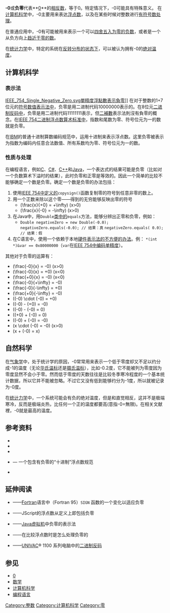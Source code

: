 **-0**或**负零**代表**[0](../Page/0.md "wikilink")**的[相反数](https://zh.wikipedia.org/wiki/加法逆元 "wikilink")，等于0。特定情况下，-0可能具有特殊意义。 在[计算机科学](../Page/计算机科学.md "wikilink")中，-0主要用来表达[浮点数](../Page/浮点数.md "wikilink")，以及在某些时候对整数进行[有符号数处理](https://zh.wikipedia.org/wiki/有符号数处理 "wikilink")。

在普通应用中，-0有可能被用来表示一个可以[四舍五入为零的](https://zh.wikipedia.org/wiki/數值修約規則 "wikilink")[负数](../Page/负数.md "wikilink")，或者是一个从负方向上[趋近于零的数](https://zh.wikipedia.org/wiki/极限 "wikilink")。

在[统计力学](../Page/统计力学.md "wikilink")中，特定的系统在[反转分布的状态下](https://zh.wikipedia.org/wiki/居量反轉 "wikilink")，可以被认为拥有-0的[绝对温度](../Page/热力学温标.md "wikilink")。

## 计算机科学

### 表示法

[IEEE_754_Single_Negative_Zero.svg](https://zh.wikipedia.org/wiki/File:IEEE_754_Single_Negative_Zero.svg "fig:IEEE_754_Single_Negative_Zero.svg")[單精度浮點數表示負零](https://zh.wikipedia.org/wiki/單精度浮點數 "wikilink")\]\] 在对于整数的1+7位元的[符号数值表示法中](https://zh.wikipedia.org/wiki/有符号数处理#符号数值表示法 "wikilink")，负零是用二进制代码10000000表示的。在8位元[二进制反码中](https://zh.wikipedia.org/wiki/有符号数处理#二进制反码 "wikilink")，负零是用二进制代码11111111表示，但[二補數](../Page/二補數.md "wikilink")表示法則沒有負零的概念。在[IEEE 754二进制浮点数算术标准中](../Page/IEEE_754.md "wikilink")，指数和尾数为零、符号位元为一的数就是负零。

在[IBM](../Page/IBM.md "wikilink")的普通十进制算数编码规范中，运用十进制来表示浮点数。这里负零被表示为指数为编码内任意合法数值、所有系数均为零、符号位元为一的数。

### 性质与处理

在编程语言，例如[C](https://zh.wikipedia.org/wiki/C语言 "wikilink")、[C\#](../Page/C♯.md "wikilink")、[C++](../Page/C++.md "wikilink")和[Java](../Page/Java.md "wikilink")，一个表达式的结果可能是负零（比如对一个负数算术下溢时的结果），此时负零和正零是等效的。因此一个简单的比较不能够确定一个数是负零。确定一个数是负零的办法包括：

1.  使用[IEEE 754中定义的](../Page/IEEE_754.md "wikilink")`copysign()`函数复制零的符号到任意非零的数上。
2.  用一个正数来除以这个零——得到的无穷能够反映出零的符号
      - \(\frac{x}{+0} = +\infty\) (x\>0)
      - \(\frac{x}{-0} = -\infty\) (x\>0)
3.  在Java中，用`Double`[类中的](../Page/类_\(计算机科学\).md "wikilink")`equals`方法，能够分辨出正零和负零，例如：
      - `Double negativeZero = new Double(-0.0);`
        `negativeZero.equals(-0.0); // 结果：真`
        `negativeZero.equals( 0.0); // 结果：假`
4.  在C语言中，使用一个依赖于本地[硬件表示法的不方便的办法](https://zh.wikipedia.org/wiki/计算机硬件 "wikilink")。例： `*(int *)&var == 0x80000000`（`var`在[IEEE 754中编码单精度](../Page/IEEE_754.md "wikilink")）。

其他对于负零的运算有：

  - \(\frac{-0}{x} = -0\) (x\>0)
  - \(\frac{-0}{x} = +0\) (x\<0)
  - \(\frac{+0}{x} = -0\) (x\<0)
  - \(\frac{-0}{+\infty} = -0\)
  - \(\frac{-0}{-\infty} = +0\)
  - \(\frac{+0}{-\infty} = -0\)
  - \((-0) \cdot (-0) = +0\)
  - \((-0) - (+0) = -0\)
  - \((-0) - (-0) = 0\)
  - \((+0) + (-0) = 0\)
  - \((-0) + (-0) = -0\)
  - \(x \cdot (-0) = -0\) (x\>0)
  - \(x + (-0) = x\)

## 自然科学

在[气象学](../Page/气象学.md "wikilink")中，处于统计学的原因，-0常常用来表示一个低于零度却又不足以约分成-1的温度（无论[华氏温标](../Page/华氏温标.md "wikilink")还是[摄氏温标](../Page/摄氏温标.md "wikilink")），比如-0.2度，它不能被列为零度因为零度显然不会小于零。然而低于零度的天数往往是比较冬季寒冷程度的一个基本统计数据，所以它并不能被忽略。不过它又没有低到能够约分为-1度，所以就被记录为-0度。

在[统计力学](../Page/统计力学.md "wikilink")中，一个系统可能会有负的绝对温度，但是和直觉相反，这并不是极端寒冷，反而是极端炎热，比任何一个正的温度都要高(意指-0=無限)。在相关文献裡，-0就是最高的温度。

## 参考资料

  -
  -
  -
  - — 一个包含有负零的“十进制”浮点数规范

  -
## 延伸阅读

  - ——[Fortran](../Page/Fortran.md "wikilink")语言中（Fortran 95）`SIGN` 函数的一个变化以适应负零

  - ——JScript的浮点数从定义上即包括负零

  - ——[Java虚拟机](../Page/Java虚拟机.md "wikilink")中负零的表示法

  - ——在比较浮点数时是怎么处理负零的

  - ——[UNIVAC](https://zh.wikipedia.org/wiki/UNIVAC "wikilink")® 1100 系列电脑中的[二进制反码](https://zh.wikipedia.org/wiki/有符号数处理#二进制反码 "wikilink")

## 参见

  - [0](../Page/0.md "wikilink")
  - [数学](../Page/数学.md "wikilink")
  - [计算机科学](../Page/计算机科学.md "wikilink")
  - [编程语言](../Page/编程语言.md "wikilink")

[Category:整数](https://zh.wikipedia.org/wiki/Category:整数 "wikilink") [Category:计算机科学](https://zh.wikipedia.org/wiki/Category:计算机科学 "wikilink") [Category:零](https://zh.wikipedia.org/wiki/Category:零 "wikilink")